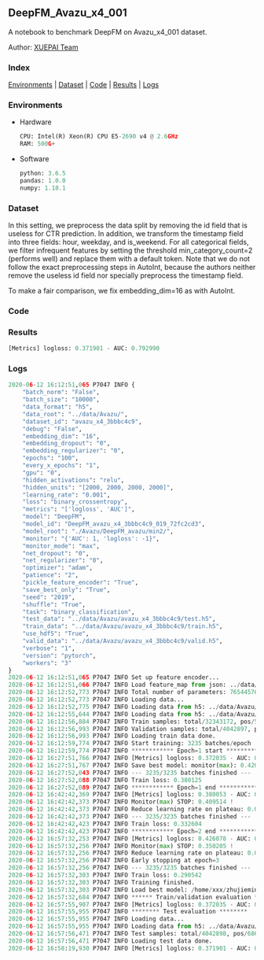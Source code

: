 ## DeepFM_Avazu_x4_001

A notebook to benchmark DeepFM on Avazu_x4_001 dataset.

Author: [XUEPAI Team](https://github.com/xue-pai)


### Index
[Environments](#Environments) | [Dataset](#Dataset) | [Code](#Code) | [Results](#Results) | [Logs](#Logs)

### Environments
+ Hardware

  ```python
  CPU: Intel(R) Xeon(R) CPU E5-2690 v4 @ 2.6GHz
  RAM: 500G+
  ```
+ Software

  ```python
  python: 3.6.5
  pandas: 1.0.0
  numpy: 1.18.1
  ```

### Dataset
In this setting, we preprocess the data split by removing the id field that is useless for CTR prediction. In addition, we transform the timestamp field into three fields: hour, weekday, and is_weekend. For all categorical fields, we filter infrequent features by setting the threshold min_category_count=2 (performs well) and replace them with a default <OOV> token. Note that we do not follow the exact preprocessing steps in AutoInt, because the authors neither remove the useless id field nor specially preprocess the timestamp field.

To make a fair comparison, we fix embedding_dim=16 as with AutoInt.


### Code




### Results
```python
[Metrics] logloss: 0.371901 - AUC: 0.792990
```


### Logs
```python
2020-06-12 16:12:51,065 P7047 INFO {
    "batch_norm": "False",
    "batch_size": "10000",
    "data_format": "h5",
    "data_root": "../data/Avazu/",
    "dataset_id": "avazu_x4_3bbbc4c9",
    "debug": "False",
    "embedding_dim": "16",
    "embedding_dropout": "0",
    "embedding_regularizer": "0",
    "epochs": "100",
    "every_x_epochs": "1",
    "gpu": "0",
    "hidden_activations": "relu",
    "hidden_units": "[2000, 2000, 2000, 2000]",
    "learning_rate": "0.001",
    "loss": "binary_crossentropy",
    "metrics": "['logloss', 'AUC']",
    "model": "DeepFM",
    "model_id": "DeepFM_avazu_x4_3bbbc4c9_019_72fc2cd3",
    "model_root": "./Avazu/DeepFM_avazu/min2/",
    "monitor": "{'AUC': 1, 'logloss': -1}",
    "monitor_mode": "max",
    "net_dropout": "0",
    "net_regularizer": "0",
    "optimizer": "adam",
    "patience": "2",
    "pickle_feature_encoder": "True",
    "save_best_only": "True",
    "seed": "2019",
    "shuffle": "True",
    "task": "binary_classification",
    "test_data": "../data/Avazu/avazu_x4_3bbbc4c9/test.h5",
    "train_data": "../data/Avazu/avazu_x4_3bbbc4c9/train.h5",
    "use_hdf5": "True",
    "valid_data": "../data/Avazu/avazu_x4_3bbbc4c9/valid.h5",
    "verbose": "1",
    "version": "pytorch",
    "workers": "3"
}
2020-06-12 16:12:51,065 P7047 INFO Set up feature encoder...
2020-06-12 16:12:51,066 P7047 INFO Load feature_map from json: ../data/Avazu/avazu_x4_3bbbc4c9/feature_map.json
2020-06-12 16:12:52,773 P7047 INFO Total number of parameters: 76544576.
2020-06-12 16:12:52,773 P7047 INFO Loading data...
2020-06-12 16:12:52,775 P7047 INFO Loading data from h5: ../data/Avazu/avazu_x4_3bbbc4c9/train.h5
2020-06-12 16:12:55,644 P7047 INFO Loading data from h5: ../data/Avazu/avazu_x4_3bbbc4c9/valid.h5
2020-06-12 16:12:56,884 P7047 INFO Train samples: total/32343172, pos/5492052, neg/26851120, ratio/16.98%
2020-06-12 16:12:56,993 P7047 INFO Validation samples: total/4042897, pos/686507, neg/3356390, ratio/16.98%
2020-06-12 16:12:56,993 P7047 INFO Loading train data done.
2020-06-12 16:12:59,774 P7047 INFO Start training: 3235 batches/epoch
2020-06-12 16:12:59,774 P7047 INFO ************ Epoch=1 start ************
2020-06-12 16:27:51,766 P7047 INFO [Metrics] logloss: 0.372035 - AUC: 0.792794
2020-06-12 16:27:51,767 P7047 INFO Save best model: monitor(max): 0.420759
2020-06-12 16:27:52,043 P7047 INFO --- 3235/3235 batches finished ---
2020-06-12 16:27:52,088 P7047 INFO Train loss: 0.380125
2020-06-12 16:27:52,089 P7047 INFO ************ Epoch=1 end ************
2020-06-12 16:42:42,369 P7047 INFO [Metrics] logloss: 0.380053 - AUC: 0.789567
2020-06-12 16:42:42,373 P7047 INFO Monitor(max) STOP: 0.409514 !
2020-06-12 16:42:42,373 P7047 INFO Reduce learning rate on plateau: 0.000100
2020-06-12 16:42:42,373 P7047 INFO --- 3235/3235 batches finished ---
2020-06-12 16:42:42,423 P7047 INFO Train loss: 0.332604
2020-06-12 16:42:42,423 P7047 INFO ************ Epoch=2 end ************
2020-06-12 16:57:32,253 P7047 INFO [Metrics] logloss: 0.426078 - AUC: 0.776283
2020-06-12 16:57:32,256 P7047 INFO Monitor(max) STOP: 0.350205 !
2020-06-12 16:57:32,256 P7047 INFO Reduce learning rate on plateau: 0.000010
2020-06-12 16:57:32,256 P7047 INFO Early stopping at epoch=3
2020-06-12 16:57:32,256 P7047 INFO --- 3235/3235 batches finished ---
2020-06-12 16:57:32,303 P7047 INFO Train loss: 0.290542
2020-06-12 16:57:32,303 P7047 INFO Training finished.
2020-06-12 16:57:32,303 P7047 INFO Load best model: /home/xxx/zhujieming/OpenCTR1030/benchmarks/Avazu/DeepFM_avazu/min2/avazu_x4_3bbbc4c9/DeepFM_avazu_x4_3bbbc4c9_019_72fc2cd3_model.ckpt
2020-06-12 16:57:32,684 P7047 INFO ****** Train/validation evaluation ******
2020-06-12 16:57:55,907 P7047 INFO [Metrics] logloss: 0.372035 - AUC: 0.792794
2020-06-12 16:57:55,955 P7047 INFO ******** Test evaluation ********
2020-06-12 16:57:55,955 P7047 INFO Loading data...
2020-06-12 16:57:55,955 P7047 INFO Loading data from h5: ../data/Avazu/avazu_x4_3bbbc4c9/test.h5
2020-06-12 16:57:56,471 P7047 INFO Test samples: total/4042898, pos/686507, neg/3356391, ratio/16.98%
2020-06-12 16:57:56,471 P7047 INFO Loading test data done.
2020-06-12 16:58:19,930 P7047 INFO [Metrics] logloss: 0.371901 - AUC: 0.792990



```
